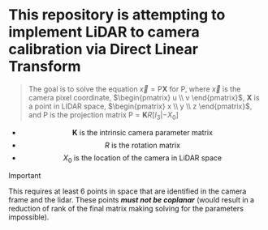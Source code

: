 # This repository is attempting to implement LiDAR to camera calibration via Direct Linear Transform

>The goal is to solve the equation $\vec{x} = \text{P}\mathbf{X}$ for P, where $\vec{x}$ is the camera pixel coordinate, $\begin{pmatrix} u \\ v \end{pmatrix}$, $\mathbf{X}$ is a point in LIDAR space, $\begin{pmatrix} x \\ y \\ z \end{pmatrix}$, and $\text{P is the projection matrix P} = \textbf{K}R[I_3 | - X_0]$  

- $$\textbf{K} \text{ is the intrinsic camera parameter matrix}$$
- $$R \text{ is the rotation matrix}$$
- $$X_0 \text{ is the location of the camera in LiDAR space}$$



> [!IMPORTANT]
> This requires at least 6 points in space that are identified in the camera frame and the lidar. These points ***must not be coplanar*** (would result in a reduction of rank of the final matrix making solving for the parameters impossible).


